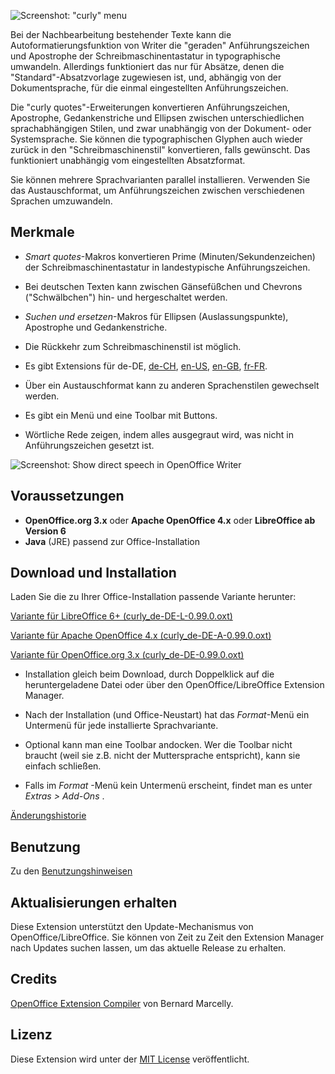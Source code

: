 ![Screenshot: "curly" menu](Screenshots/Menu-de.png)

Bei der Nachbearbeitung bestehender Texte kann die Autoformatierungsfunktion von Writer die "geraden" Anführungszeichen und Apostrophe der Schreibmaschinentastatur in typographische umwandeln. Allerdings funktioniert das nur für Absätze, denen die "Standard"-Absatzvorlage zugewiesen ist, und, abhängig von der Dokumentsprache, für die einmal eingestellten Anführungszeichen. 

Die "curly quotes"-Erweiterungen konvertieren Anführungszeichen, Apostrophe, Gedankenstriche und Ellipsen zwischen unterschiedlichen sprachabhängigen Stilen, und zwar unabhängig von der Dokument- oder Systemsprache. Sie können die typographischen Glyphen auch wieder zurück in den "Schreibmaschinenstil" konvertieren, falls gewünscht. Das funktioniert unabhängig vom eingestellten Absatzformat.

Sie können mehrere Sprachvarianten parallel installieren. Verwenden Sie das Austauschformat, um Anführungszeichen zwischen verschiedenen Sprachen umzuwandeln.

## Merkmale

* _Smart quotes_-Makros konvertieren Prime (Minuten/Sekundenzeichen) der Schreibmaschinentastatur in landestypische Anführungszeichen.

* Bei deutschen Texten kann zwischen Gänsefüßchen und Chevrons ("Schwälbchen") hin- und hergeschaltet werden.

* _Suchen und ersetzen_-Makros für Ellipsen (Auslassungspunkte), Apostrophe und Gedankenstriche.

* Die Rückkehr zum Schreibmaschinenstil ist möglich.

* Es gibt Extensions für
 de-DE, 
 [de-CH](https://peter88213.github.io/curly-de-CH), 
 [en-US](https://peter88213.github.io/curly-en-US), 
 [en-GB](https://peter88213.github.io/curly-en-GB), 
 [fr-FR](https://peter88213.github.io/curly-fr-FR).


* Über ein Austauschformat kann zu anderen Sprachenstilen gewechselt werden.

* Es gibt ein Menü und eine Toolbar mit Buttons.

* Wörtliche Rede zeigen, indem alles ausgegraut wird, was nicht in Anführungszeichen gesetzt ist. 

![Screenshot: Show direct speech in OpenOffice Writer](Screenshots/DirectSpeech-de.png)


## Voraussetzungen

* __OpenOffice.org 3.x__  oder  __Apache OpenOffice 4.x__  oder  __LibreOffice ab Version 6__
* __Java__  (JRE) passend zur Office-Installation


## Download und Installation

Laden Sie die zu Ihrer Office-Installation passende Variante herunter:

[Variante für LibreOffice 6+ (curly_de-DE-L-0.99.0.oxt)](https://raw.githubusercontent.com/peter88213/curly-de-DE/master/curly_de-DE-L-0.99.0.oxt)

[Variante für Apache OpenOffice 4.x (curly_de-DE-A-0.99.0.oxt)](https://raw.githubusercontent.com/peter88213/curly-de-DE/master/curly_de-DE-A-0.99.0.oxt)

[Variante für OpenOffice.org 3.x (curly_de-DE-0.99.0.oxt)](https://raw.githubusercontent.com/peter88213/curly-de-DE/master/curly_de-DE-0.99.0.oxt)

* Installation gleich beim Download,  durch Doppelklick auf die heruntergeladene Datei oder über den OpenOffice/LibreOffice Extension Manager.

* Nach der Installation (und Office-Neustart) hat das *Format*-Menü ein Untermenü für jede installierte Sprachvariante.

* Optional kann man eine Toolbar andocken. Wer die Toolbar nicht braucht (weil sie z.B. nicht der Muttersprache entspricht), kann sie einfach schließen.

* Falls im *Format* -Menü kein Untermenü erscheint, findet man es unter *Extras > Add-Ons* .

[Änderungshistorie](changelog)


## Benutzung

Zu den [Benutzungshinweisen](usage)

## Aktualisierungen erhalten

Diese Extension unterstützt den Update-Mechanismus von OpenOffice/LibreOffice. Sie können von Zeit zu Zeit den Extension Manager nach Updates suchen lassen, um das aktuelle Release zu erhalten. 

## Credits

[OpenOffice Extension Compiler](https://wiki.openoffice.org/wiki/Extensions_Packager#Extension_Compiler) von Bernard Marcelly.

## Lizenz

 Diese Extension wird unter der [MIT License](http://www.opensource.org/licenses/mit-license.php) veröffentlicht.